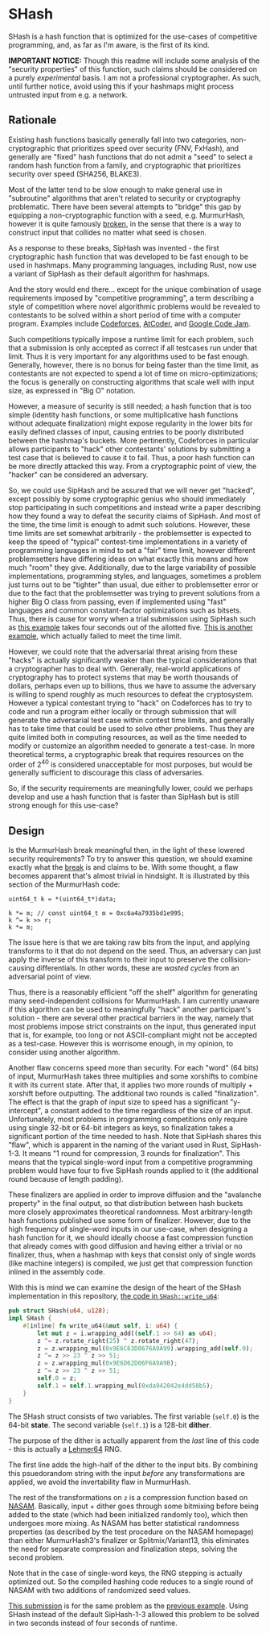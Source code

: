 # SHash

SHash is a hash function that is optimized for the use-cases of competitive programming, and, as far as I'm aware, is the first of its kind.

**IMPORTANT NOTICE:** Though this readme will include some analysis of the "security properties" of this function, such claims should be considered on a purely *experimental* basis. I am not a professional cryptographer. As such, until further notice, avoid using this if your hashmaps might process untrusted input from e.g. a network.

## Rationale

Existing hash functions basically generally fall into two categories, non-cryptographic that prioritizes speed over security (FNV, FxHash), and generally are "fixed" hash functions that do not admit a "seed" to select a random hash function from a family, and cryptographic that prioritizes security over speed (SHA256, BLAKE3).

Most of the latter tend to be slow enough to make general use in "subroutine" algorithms that aren't related to security or cryptography problematic. There have been several attempts to "bridge" this gap by equipping a non-cryptographic function with a seed, e.g. MurmurHash, however it is quite famously [broken](http://emboss.github.io/blog/2012/12/14/breaking-murmur-hash-flooding-dos-reloaded/), in the sense that there is a way to construct input that collides no matter what seed is chosen.

As a response to these breaks, SipHash was invented - the first cryptographic hash function that was developed to be fast enough to be used in hashmaps. Many programming languages, including Rust, now use a variant of SipHash as their default algorithm for hashmaps.

And the story would end there... except for the unique combination of usage requirements imposed by "competitive programming", a term describing a style of competition where novel algorithmic problems would be revealed to contestants to be solved within a short period of time with a computer program. Examples include [Codeforces](https://codeforces.com/), [AtCoder](https://atcoder.jp/), and [Google Code Jam](https://codingcompetitions.withgoogle.com/codejam).

Such competitions typically impose a runtime limit for each problem, such that a submission is only accepted as correct if all testcases run under that limit. Thus it is very important for any algorithms used to be fast enough. Generally, however, there is no bonus for being faster than the time limit, as contestants are not expected to spend a lot of time on micro-optimizations; the focus is generally on constructing algorithms that scale well with input size, as expressed in "Big O" notation.

However, a measure of security is still needed; a hash function that is too simple (identity hash functions, or some multiplicative hash functions without adequate finalization) might expose regularity in the lower bits for easily defined classes of input, causing entries to be poorly distributed between the hashmap's buckets. More pertinently, Codeforces in particular allows participants to "hack" other contestants' solutions by submitting a test case that is believed to cause it to fail. Thus, a poor hash function can be more directly attacked this way. From a cryptographic point of view, the "hacker" can be considered an adversary.

So, we could use SipHash and be assured that we will never get "hacked", except possibly by some cryptographic genius who should immediately stop participating in such competitions and instead write a paper describing how they found a way to defeat the security claims of SipHash. And most of the time, the time limit is enough to admit such solutions. However, these time limits are set somewhat arbitrarily - the problemsetter is expected to keep the speed of "typical" contest-time implementations in a variety of programming languages in mind to set a "fair" time limit, however different problemsetters have differing ideas on what exactly this means and how much "room" they give. Additionally, due to the large variability of possible implementations, programming styles, and languages, sometimes a problem just turns out to be "tighter" than usual, due either to problemsetter error or due to the fact that the problemsetter was trying to prevent solutions from a higher Big O class from passing, even if implemented using "fast" languages and common constant-factor optimizations such as bitsets. Thus, there is cause for worry when a trial submission using SipHash such as [this example](https://codeforces.com/contest/1654/submission/153433867) takes four seconds out of the allotted five. [This is another example](https://codeforces.com/contest/1045/submission/128055604), which actually failed to meet the time limit.

However, we could note that the adversarial threat arising from these "hacks" is actually significantly weaker than the typical considerations that a cryptographer has to deal with. Generally, real-world applications of cryptography has to protect systems that may be worth thousands of dollars, perhaps even up to billions, thus we have to assume the adversary is willing to spend roughly as much resources to defeat the cryptosystem. However a typical contestant trying to "hack" on Codeforces has to try to code and run a program either locally or through submission that will generate the adversarial test case within contest time limits, and generally has to take time that could be used to solve other problems. Thus they are quite limited both in computing resources, as well as the time needed to modify or customize an algorithm needed to generate a test-case. In more theoretical terms, a cryptographic break that requires resources on the order of 2<sup>40</sup> is considered unacceptable for most purposes, but would be generally sufficient to discourage this class of adversaries.

So, if the security requirements are meaningfully lower, could we perhaps develop and use a hash function that is faster than SipHash but is still strong enough for this use-case?

## Design

Is the MurmurHash break meaningful then, in the light of these lowered security requirements? To try to answer this question, we should examine exactly what the [break](http://emboss.github.io/blog/2012/12/14/breaking-murmur-hash-flooding-dos-reloaded/) is and claims to be. With some thought, a flaw becomes apparent that's almost trivial in hindsight. It is illustrated by this section of the MurmurHash code:

```
uint64_t k = *(uint64_t*)data;

k *= m; // const uint64_t m = 0xc6a4a7935bd1e995;
k ^= k >> r;
k *= m;
```

The issue here is that we are taking raw bits from the input, and applying transforms to it that do not depend on the seed. Thus, an adversary can just apply the inverse of this transform to their input to preserve the collision-causing differentials. In other words, these are *wasted cycles* from an adversarial point of view.

Thus, there is a reasonably efficient "off the shelf" algorithm for generating many seed-independent collisions for MurmurHash. I am currently unaware if this algorithm can be used to meaningfully "hack" another participant's solution - there are several other practical barriers in the way, namely that most problems impose strict constraints on the input, thus generated input that is, for example, too long or not ASCII-compliant might not be accepted as a test-case. However this is worrisome enough, in my opinion, to consider using another algorithm.

Another flaw concerns speed more than security. For each "word" (64 bits) of input, MurmurHash takes three multiplies and some xorshifts to combine it with its current state. After that, it applies two more rounds of multiply + xorshift before outputting. The additional two rounds is called "finalization". The effect is that the graph of input size to speed has a significant "y-intercept", a constant added to the time regardless of the size of an input. Unfortunately, most problems in programming competitions only require using single 32-bit or 64-bit integers as keys, so finalization takes a significant portion of the time needed to hash. Note that SipHash shares this "flaw", which is apparent in the naming of the variant used in Rust, SipHash-1-3. It means "1 round for compression, 3 rounds for finalization". This means that the typical single-word input from a competitive programming problem would have four to five SipHash rounds applied to it (the additional round because of length padding). 

These finalizers are applied in order to improve diffusion and the "avalanche property" in the final output, so that distribution between hash buckets more closely approximates theoretical randomness. Most arbitrary-length hash functions published use some form of finalizer. However, due to the high frequency of single-word inputs in our use-case, when designing a hash function for it, we should ideally choose a fast compression function that already comes with good diffusion and having either a trivial or no finalizer, thus, when a hashmap with keys that consist only of single words (like machine integers) is compiled, we just get that compression function inlined in the assembly code.

With this is mind we can examine the design of the heart of the SHash implementation in this repository, [the code in `SHash::write_u64`](https://docs.rs/shash/0.1.0/src/shash/lib.rs.html#77-86):

```rust
pub struct SHash(u64, u128);
impl SHash {
    #[inline] fn write_u64(&mut self, i: u64) {
        let mut z = i.wrapping_add((self.1 >> 64) as u64);
        z ^= z.rotate_right(25) ^ z.rotate_right(47);
        z = z.wrapping_mul(0x9E6C63D0676A9A99).wrapping_add(self.0);
        z ^= z >> 23 ^ z >> 51;
        z = z.wrapping_mul(0x9E6D62D06F6A9A9B);
        z ^= z >> 23 ^ z >> 51;
        self.0 = z;
        self.1 = self.1.wrapping_mul(0xda942042e4dd58b5);
    }
}
```

The SHash struct consists of two variables. The first variable (`self.0`) is the 64-bit **state**. The second variable (`self.1`) is a 128-bit **dither**.

The purpose of the dither is actually apparent from the *last* line of this code - this is actually a [Lehmer64](https://lemire.me/blog/2019/03/19/the-fastest-conventional-random-number-generator-that-can-pass-big-crush/) RNG.

The first line adds the high-half of the dither to the input bits. By combining this psuedorandom string with the input *before* any transformations are applied, we avoid the invertability flaw in MurmurHash.

The rest of the transformations on `z` is a compression function based on [NASAM](http://mostlymangling.blogspot.com/2020/01/nasam-not-another-strange-acronym-mixer.html). Basically, input + dither goes through some bitmixing before being added to the state (which had been initialized randomly too), which then undergoes more mixing. As NASAM has better statistical randomness properties (as described by the test procedure on the NASAM homepage) than either MurmurHash3's finalizer or Splitmix/Variant13, this eliminates the need for separate compression and finalization steps, solving the second problem.

Note that in the case of single-word keys, the RNG stepping is actually optimized out. So the compiled hashing code reduces to a single round of NASAM with two additions of randomized seed values.

[This submission](https://codeforces.com/contest/1654/submission/153455964) is for the same problem as the [previous example](https://codeforces.com/contest/1654/submission/153433867). Using SHash instead of the default SipHash-1-3 allowed this problem to be solved in two seconds instead of four seconds of runtime.
